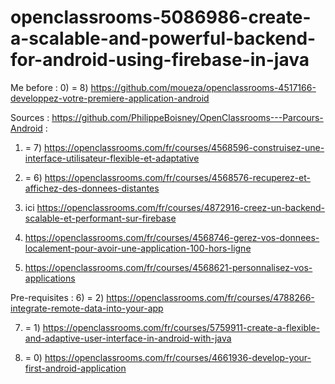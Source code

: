 # openclassrooms-5086986-create-a-scalable-and-powerful-backend-for-android-using-firebase-in-java
Me before : 0) = 8) https://github.com/moueza/openclassrooms-4517166-developpez-votre-premiere-application-android

Sources : https://github.com/PhilippeBoisney/OpenClassrooms---Parcours-Android :

1) = 7) https://openclassrooms.com/fr/courses/4568596-construisez-une-interface-utilisateur-flexible-et-adaptative
2) = 6) https://openclassrooms.com/fr/courses/4568576-recuperez-et-affichez-des-donnees-distantes

3) ici https://openclassrooms.com/fr/courses/4872916-creez-un-backend-scalable-et-performant-sur-firebase
      
4) https://openclassrooms.com/fr/courses/4568746-gerez-vos-donnees-localement-pour-avoir-une-application-100-hors-ligne
5) https://openclassrooms.com/fr/courses/4568621-personnalisez-vos-applications


Pre-requisites :
6) = 2) https://openclassrooms.com/fr/courses/4788266-integrate-remote-data-into-your-app

7) = 1) https://openclassrooms.com/fr/courses/5759911-create-a-flexible-and-adaptive-user-interface-in-android-with-java

8) = 0) https://openclassrooms.com/fr/courses/4661936-develop-your-first-android-application
